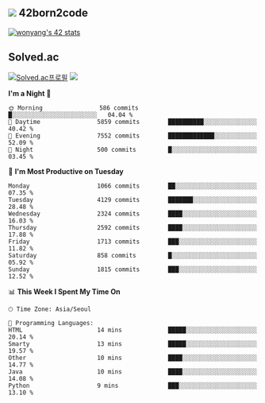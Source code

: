 
## <img src="https://img.shields.io/badge/-000000?style=flat&logo=42&logoColor=white"> 42born2code
<!--[![wonyang's 42 stats](https://badge42.vercel.app/api/v2/cl5nhe5b6007809kydha7ht42/stats?cursusId=21&coalitionId=88)](https://profile.intra.42.fr/users/wonyang)-->

[![wonyang's 42 stats](https://badge.mediaplus.ma/starryblue/wonyang?1337Badge=off&UM6P=off)](https://github.com/oakoudad/badge42)

## Solved.ac
[![Solved.ac프로필](http://mazassumnida.wtf/api/v2/generate_badge?boj=bennyws)](https://solved.ac/bennyws)
<a href="https://solved.ac/bennyws"><img src="http://mazandi.herokuapp.com/api?handle=bennyws&theme=cold"/></a>

<!--START_SECTION:waka-->
**I'm a Night 🦉** 

```text
🌞 Morning                586 commits         █░░░░░░░░░░░░░░░░░░░░░░░░   04.04 % 
🌆 Daytime                5859 commits        ██████████░░░░░░░░░░░░░░░   40.42 % 
🌃 Evening                7552 commits        █████████████░░░░░░░░░░░░   52.09 % 
🌙 Night                  500 commits         █░░░░░░░░░░░░░░░░░░░░░░░░   03.45 % 
```
📅 **I'm Most Productive on Tuesday** 

```text
Monday                   1066 commits        ██░░░░░░░░░░░░░░░░░░░░░░░   07.35 % 
Tuesday                  4129 commits        ███████░░░░░░░░░░░░░░░░░░   28.48 % 
Wednesday                2324 commits        ████░░░░░░░░░░░░░░░░░░░░░   16.03 % 
Thursday                 2592 commits        ████░░░░░░░░░░░░░░░░░░░░░   17.88 % 
Friday                   1713 commits        ███░░░░░░░░░░░░░░░░░░░░░░   11.82 % 
Saturday                 858 commits         █░░░░░░░░░░░░░░░░░░░░░░░░   05.92 % 
Sunday                   1815 commits        ███░░░░░░░░░░░░░░░░░░░░░░   12.52 % 
```


📊 **This Week I Spent My Time On** 

```text
🕑︎ Time Zone: Asia/Seoul

💬 Programming Languages: 
HTML                     14 mins             █████░░░░░░░░░░░░░░░░░░░░   20.14 % 
Smarty                   13 mins             █████░░░░░░░░░░░░░░░░░░░░   19.57 % 
Other                    10 mins             ████░░░░░░░░░░░░░░░░░░░░░   14.77 % 
Java                     10 mins             ████░░░░░░░░░░░░░░░░░░░░░   14.08 % 
Python                   9 mins              ███░░░░░░░░░░░░░░░░░░░░░░   13.10 % 
```


<!--END_SECTION:waka-->
